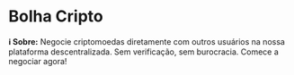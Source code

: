 <h1>Bolha Cripto</h1>

<p><b>ℹ Sobre:</b> Negocie criptomoedas diretamente com outros usuários na nossa plataforma descentralizada. Sem verificação, sem burocracia. Comece a negociar agora!</p>
